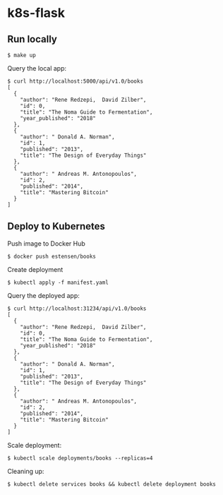 # k8s-flask

## Run locally
```
$ make up
```

Query the local app:
```
$ curl http://localhost:5000/api/v1.0/books
[
  {
    "author": "Rene Redzepi,  David Zilber",
    "id": 0,
    "title": "The Noma Guide to Fermentation",
    "year_published": "2018"
  },
  {
    "author": " Donald A. Norman",
    "id": 1,
    "published": "2013",
    "title": "The Design of Everyday Things"
  },
  {
    "author": " Andreas M. Antonopoulos",
    "id": 2,
    "published": "2014",
    "title": "Mastering Bitcoin"
  }
]
```

## Deploy to Kubernetes
Push image to Docker Hub
```
$ docker push estensen/books
```

Create deployment
```
$ kubectl apply -f manifest.yaml
```

Query the deployed app:
```
$ curl http://localhost:31234/api/v1.0/books
[
  {
    "author": "Rene Redzepi,  David Zilber",
    "id": 0,
    "title": "The Noma Guide to Fermentation",
    "year_published": "2018"
  },
  {
    "author": " Donald A. Norman",
    "id": 1,
    "published": "2013",
    "title": "The Design of Everyday Things"
  },
  {
    "author": " Andreas M. Antonopoulos",
    "id": 2,
    "published": "2014",
    "title": "Mastering Bitcoin"
  }
]
```

Scale deployment:
```
$ kubectl scale deployments/books --replicas=4
```

Cleaning up:
```
$ kubectl delete services books && kubectl delete deployment books
```
